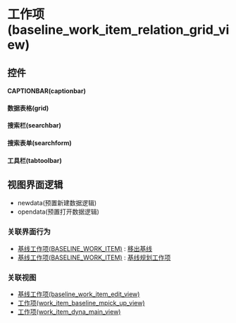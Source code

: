 # 工作项(baseline_work_item_relation_grid_view)  <!-- {docsify-ignore-all} -->



## 控件
#### CAPTIONBAR(captionbar)
#### 数据表格(grid)
#### 搜索栏(searchbar)
#### 搜索表单(searchform)
#### 工具栏(tabtoolbar)

## 视图界面逻辑
  * newdata(预置新建数据逻辑)
  * opendata(预置打开数据逻辑)


### 关联界面行为
  * [基线工作项(BASELINE_WORK_ITEM)](module/ProjMgmt/baseline_work_item) : [移出基线](module/ProjMgmt/baseline_work_item#界面行为)
  * [基线工作项(BASELINE_WORK_ITEM)](module/ProjMgmt/baseline_work_item) : [基线规划工作项](module/ProjMgmt/baseline_work_item#界面行为)

### 关联视图
  * [基线工作项(baseline_work_item_edit_view)](app/view/baseline_work_item_edit_view)
  * [工作项(work_item_baseline_mpick_up_view)](app/view/work_item_baseline_mpick_up_view)
  * [工作项(work_item_dyna_main_view)](app/view/work_item_dyna_main_view)

<script>
 const { createApp } = Vue
  createApp({
    data() {
      return {

      }
    }
  }).use(ElementPlus).mount('#app')
</script>